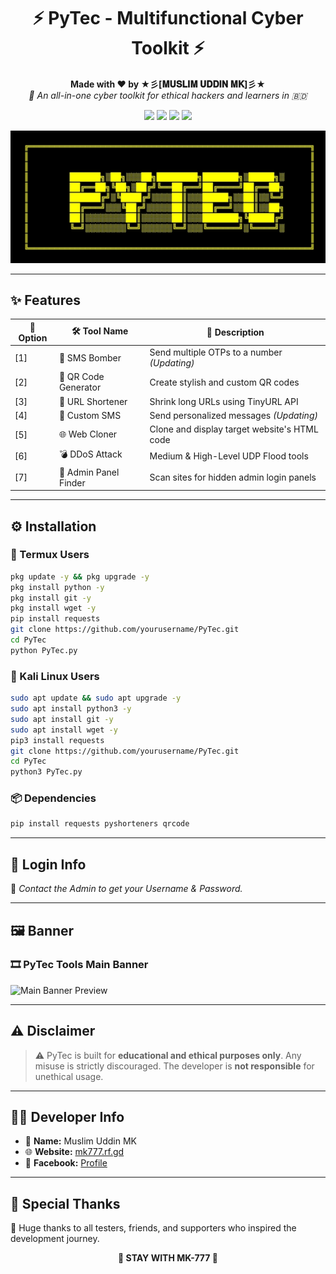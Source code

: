 <h1 align="center">⚡ PyTec - Multifunctional Cyber Toolkit ⚡</h1>

<p align="center">
  <b>Made with ❤️ by ★彡[𝐌𝐔𝐒𝐋𝐈𝐌 𝐔𝐃𝐃𝐈𝐍 𝐌𝐊]彡★</b><br>
  <i>🚀 An all-in-one cyber toolkit for ethical hackers and learners in 🇧🇩</i>
</p>

<!-- BADGES -->
<p align="center">
  <img src="https://img.shields.io/badge/Version-2.1.0-blue?style=for-the-badge&logo=starship">
  <img src="https://img.shields.io/badge/License-MIT-green?style=for-the-badge&logo=apache">
  <img src="https://img.shields.io/badge/Python-3.10%2B-yellow?style=for-the-badge&logo=python">
  <img src="https://img.shields.io/badge/Platforms-Windows%20%7C%20Linux%20%7C%20Termux-success?style=for-the-badge&logo=linux">
</p>


<p align="center">
  <img src="banner.webp" width="600px" alt="PyTec Main Banner">
</p>

---

## ✨ Features

| 🔢 Option | 🛠️ Tool Name          | 📄 Description                                 |
|----------|------------------------|-----------------------------------------------|
| [1]      | 📱 SMS Bomber          | Send multiple OTPs to a number *(Updating)*    |
| [2]      | 🔳 QR Code Generator   | Create stylish and custom QR codes             |
| [3]      | 🔗 URL Shortener       | Shrink long URLs using TinyURL API             |
| [4]      | 💬 Custom SMS          | Send personalized messages *(Updating)*        |
| [5]      | 🌐 Web Cloner          | Clone and display target website's HTML code   |
| [6]      | 💣 DDoS Attack         | Medium & High-Level UDP Flood tools            |
| [7]      | 🔐 Admin Panel Finder  | Scan sites for hidden admin login panels       |

---

## ⚙️ Installation

### 📱 Termux Users

```bash
pkg update -y && pkg upgrade -y
pkg install python -y
pkg install git -y
pkg install wget -y
pip install requests
git clone https://github.com/yourusername/PyTec.git
cd PyTec
python PyTec.py
```

### 🐧 Kali Linux Users

```bash
sudo apt update && sudo apt upgrade -y
sudo apt install python3 -y
sudo apt install git -y
sudo apt install wget -y
pip3 install requests
git clone https://github.com/yourusername/PyTec.git
cd PyTec
python3 PyTec.py
```

### 📦 Dependencies

```bash
pip install requests pyshorteners qrcode
```

---

## 🔐 Login Info

🔑 *Contact the Admin to get your Username & Password.*

---

## 🖼️ Banner

### 🎞️ PyTec Tools Main Banner

<img src="banner.gif" width="500px" alt="Main Banner Preview">

---

## ⚠️ Disclaimer

> ⚠️ PyTec is built for **educational and ethical purposes only**. Any misuse is strictly discouraged. The developer is **not responsible** for unethical usage.

---

## 👨‍💻 Developer Info

- 👤 **Name:** Muslim Uddin MK  
- 🌐 **Website:** [mk777.rf.gd](http://mk777.rf.gd/?i=1)  
- 📘 **Facebook:** [Profile](https://www.facebook.com/profile.php?id=100077752513671)

---

## 🌟 Special Thanks

🙏 Huge thanks to all testers, friends, and supporters who inspired the development journey.

<p align="center"><b>💖 STAY WITH MK-777 💖</b></p>
